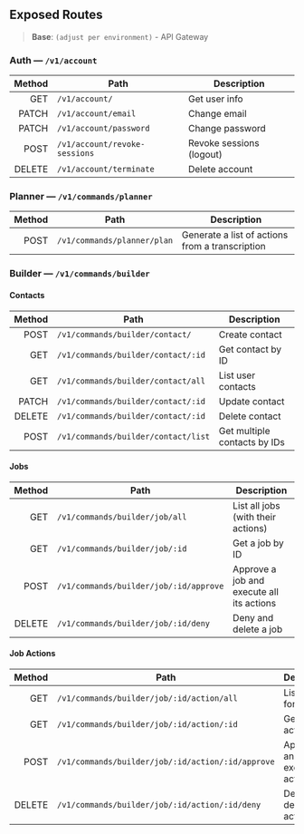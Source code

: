 ## Exposed Routes

> **Base**: `(adjust per environment)` - API Gateway

### Auth — `/v1/account`

| Method | Path                          | Description              |
| -----: | ----------------------------- | ------------------------ |
|    GET | `/v1/account/`                | Get user info            |
|  PATCH | `/v1/account/email`           | Change email             |
|  PATCH | `/v1/account/password`        | Change password          |
|   POST | `/v1/account/revoke-sessions` | Revoke sessions (logout) |
| DELETE | `/v1/account/terminate`       | Delete account           |

### Planner — `/v1/commands/planner`

| Method | Path                        | Description                                     |
| -----: | --------------------------- | ----------------------------------------------- |
|   POST | `/v1/commands/planner/plan` | Generate a list of actions from a transcription |

### Builder — `/v1/commands/builder`

#### Contacts

| Method | Path                                | Description                  |
| -----: | ----------------------------------- | ---------------------------- |
|   POST | `/v1/commands/builder/contact/`     | Create contact               |
|    GET | `/v1/commands/builder/contact/:id`  | Get contact by ID            |
|    GET | `/v1/commands/builder/contact/all`  | List user contacts           |
|  PATCH | `/v1/commands/builder/contact/:id`  | Update contact               |
| DELETE | `/v1/commands/builder/contact/:id`  | Delete contact               |
|   POST | `/v1/commands/builder/contact/list` | Get multiple contacts by IDs |

#### Jobs

| Method | Path                                   | Description                               |
| -----: | -------------------------------------- | ----------------------------------------- |
|    GET | `/v1/commands/builder/job/all`         | List all jobs (with their actions)        |
|    GET | `/v1/commands/builder/job/:id`         | Get a job by ID                           |
|   POST | `/v1/commands/builder/job/:id/approve` | Approve a job and execute all its actions |
| DELETE | `/v1/commands/builder/job/:id/deny`    | Deny and delete a job                     |

#### Job Actions

| Method | Path                                              | Description                   |
| -----: | ------------------------------------------------- | ----------------------------- |
|    GET | `/v1/commands/builder/job/:id/action/all`         | List actions for a job        |
|    GET | `/v1/commands/builder/job/:id/action/:id`         | Get an action by ID           |
|   POST | `/v1/commands/builder/job/:id/action/:id/approve` | Approve and execute an action |
| DELETE | `/v1/commands/builder/job/:id/action/:id/deny`    | Deny and delete an action     |
